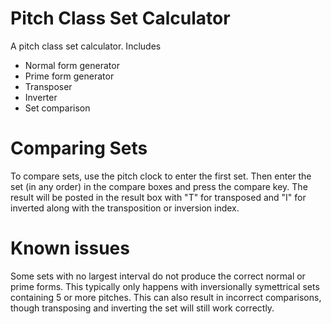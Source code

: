 # Pitch Class Set Calculator

A pitch class set calculator. Includes

- Normal form generator
- Prime form generator
- Transposer
- Inverter
- Set comparison


# Comparing Sets

To compare sets, use the pitch clock to enter the first set. Then enter the set (in any order) in the compare boxes and press the compare key. The result will be posted in the result box with "T" for transposed and "I" for inverted along with the transposition or inversion index. 

# Known issues

Some sets with no largest interval do not produce the correct normal or prime forms. This typically only happens with inversionally symettrical sets containing 5 or more pitches. This can also result in incorrect comparisons, though transposing and inverting the set will still work correctly.